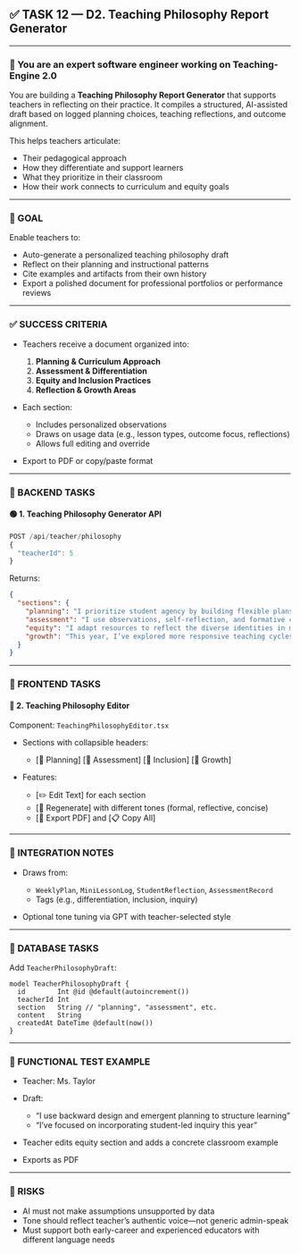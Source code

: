 ## ✅ TASK 12 — D2. Teaching Philosophy Report Generator

---

### 🧠 You are an expert software engineer working on Teaching-Engine 2.0

You are building a **Teaching Philosophy Report Generator** that supports teachers in reflecting on their practice. It compiles a structured, AI-assisted draft based on logged planning choices, teaching reflections, and outcome alignment.

This helps teachers articulate:

- Their pedagogical approach
- How they differentiate and support learners
- What they prioritize in their classroom
- How their work connects to curriculum and equity goals

---

### 🔹 GOAL

Enable teachers to:

- Auto-generate a personalized teaching philosophy draft
- Reflect on their planning and instructional patterns
- Cite examples and artifacts from their own history
- Export a polished document for professional portfolios or performance reviews

---

### ✅ SUCCESS CRITERIA

- Teachers receive a document organized into:

  1. **Planning & Curriculum Approach**
  2. **Assessment & Differentiation**
  3. **Equity and Inclusion Practices**
  4. **Reflection & Growth Areas**

- Each section:

  - Includes personalized observations
  - Draws on usage data (e.g., lesson types, outcome focus, reflections)
  - Allows full editing and override

- Export to PDF or copy/paste format

---

### 🔧 BACKEND TASKS

#### 🟢 1. Teaching Philosophy Generator API

```ts
POST /api/teacher/philosophy
{
  "teacherId": 5
}
```

Returns:

```json
{
  "sections": {
    "planning": "I prioritize student agency by building flexible plans anchored in learning outcomes...",
    "assessment": "I use observations, self-reflection, and formative checks to guide feedback...",
    "equity": "I adapt resources to reflect the diverse identities in my classroom...",
    "growth": "This year, I’ve explored more responsive teaching cycles based on student curiosity..."
  }
}
```

---

### 🎨 FRONTEND TASKS

#### 🔵 2. Teaching Philosophy Editor

Component: `TeachingPhilosophyEditor.tsx`

- Sections with collapsible headers:

  - \[🧠 Planning] \[📏 Assessment] \[🧩 Inclusion] \[🌱 Growth]

- Features:

  - \[✏️ Edit Text] for each section
  - \[🔄 Regenerate] with different tones (formal, reflective, concise)
  - \[📄 Export PDF] and \[📋 Copy All]

---

### 🔗 INTEGRATION NOTES

- Draws from:

  - `WeeklyPlan`, `MiniLessonLog`, `StudentReflection`, `AssessmentRecord`
  - Tags (e.g., differentiation, inclusion, inquiry)

- Optional tone tuning via GPT with teacher-selected style

---

### 📁 DATABASE TASKS

Add `TeacherPhilosophyDraft`:

```prisma
model TeacherPhilosophyDraft {
  id        Int @id @default(autoincrement())
  teacherId Int
  section   String // "planning", "assessment", etc.
  content   String
  createdAt DateTime @default(now())
}
```

---

### 🧪 FUNCTIONAL TEST EXAMPLE

- Teacher: Ms. Taylor
- Draft:

  - “I use backward design and emergent planning to structure learning”
  - “I’ve focused on incorporating student-led inquiry this year”

- Teacher edits equity section and adds a concrete classroom example
- Exports as PDF

---

### 🚩 RISKS

- AI must not make assumptions unsupported by data
- Tone should reflect teacher’s authentic voice—not generic admin-speak
- Must support both early-career and experienced educators with different language needs
